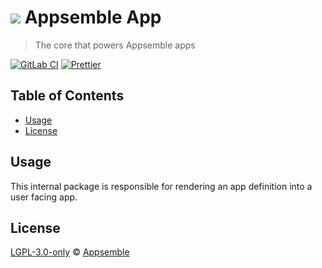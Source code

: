 # ![](https://gitlab.com/appsemble/appsemble/-/raw/0.30.10/config/assets/logo.svg) Appsemble App

> The core that powers Appsemble apps

[![GitLab CI](https://gitlab.com/appsemble/appsemble/badges/0.30.10/pipeline.svg)](https://gitlab.com/appsemble/appsemble/-/releases/0.30.10)
[![Prettier](https://img.shields.io/badge/code_style-prettier-ff69b4.svg)](https://prettier.io)

## Table of Contents

- [Usage](#usage)
- [License](#license)

## Usage

This internal package is responsible for rendering an app definition into a user facing app.

## License

[LGPL-3.0-only](https://gitlab.com/appsemble/appsemble/-/blob/0.30.10/LICENSE.md) ©
[Appsemble](https://appsemble.com)

